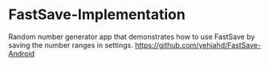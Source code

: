 # FastSave-Implementation
Random number generator app that demonstrates how to use FastSave by saving the number ranges in settings.
https://github.com/yehiahd/FastSave-Android
